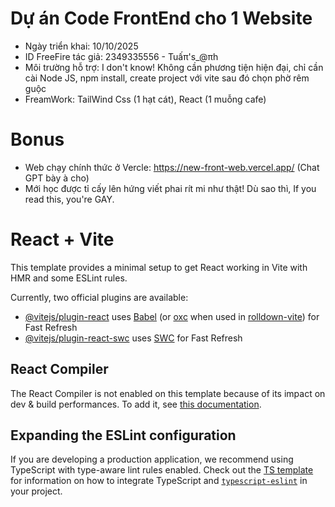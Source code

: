 # Dự án Code FrontEnd cho 1 Website
- Ngày triển khai: 10/10/2025
- ID FreeFire tác giả: 2349335556 - Tuấπ's_@πh
- Môi trường hỗ trợ: I don't know! Không cần phương tiện hiện đại, chỉ cần cài Node JS, npm install, create project với vite sau đó chọn phờ rêm guộc
- FreamWork: TailWind Css (1 hạt cát), React (1 muỗng cafe)

# Bonus 
- Web chạy chính thức ở Vercle: https://new-front-web.vercel.app/ (Chat GPT bày à cho)
- Mới học được tỉ cấy lên hứng viết phai rít mi như thật! Dù sao thì, If you read this, you're GAY.


# React + Vite

This template provides a minimal setup to get React working in Vite with HMR and some ESLint rules.

Currently, two official plugins are available:

- [@vitejs/plugin-react](https://github.com/vitejs/vite-plugin-react/blob/main/packages/plugin-react) uses [Babel](https://babeljs.io/) (or [oxc](https://oxc.rs) when used in [rolldown-vite](https://vite.dev/guide/rolldown)) for Fast Refresh
- [@vitejs/plugin-react-swc](https://github.com/vitejs/vite-plugin-react/blob/main/packages/plugin-react-swc) uses [SWC](https://swc.rs/) for Fast Refresh

## React Compiler

The React Compiler is not enabled on this template because of its impact on dev & build performances. To add it, see [this documentation](https://react.dev/learn/react-compiler/installation).

## Expanding the ESLint configuration

If you are developing a production application, we recommend using TypeScript with type-aware lint rules enabled. Check out the [TS template](https://github.com/vitejs/vite/tree/main/packages/create-vite/template-react-ts) for information on how to integrate TypeScript and [`typescript-eslint`](https://typescript-eslint.io) in your project.
